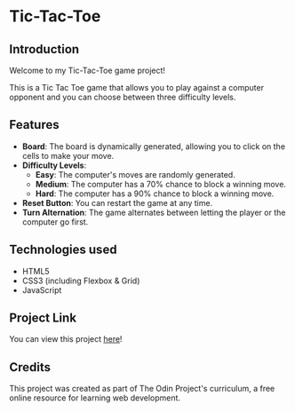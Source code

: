 # Tic-Tac-Toe

## Introduction
Welcome to my Tic-Tac-Toe game project! 

This is a Tic Tac Toe game that allows you to play against a computer opponent and you can choose between three difficulty levels.

## Features
* __Board__: The board is dynamically generated, allowing you to click on the cells to make your move.
* __Difficulty Levels__:
    * __Easy__: The computer's moves are randomly generated.
    * __Medium__: The computer has a 70% chance to block a winning move.
    * __Hard__: The computer has a 90% chance to block a winning move.
* __Reset Button__: You can restart the game at any time.
* __Turn Alternation__: The game alternates between letting the player or the computer go first.

## Technologies used
* HTML5
* CSS3 (including Flexbox & Grid)
* JavaScript

## Project Link
You can view this project [here](https://alexs1302.github.io/tic-tac-toe/)!

## Credits
This project was created as part of The Odin Project's curriculum, a free online resource for learning web development.
